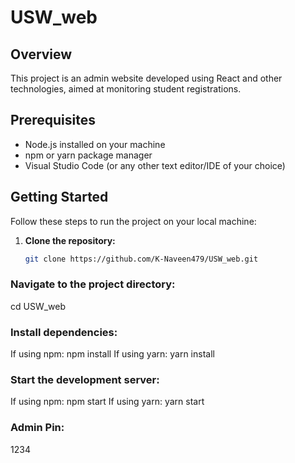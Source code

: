 # USW_web

## Overview
This project is an admin website developed using React and other technologies, aimed at monitoring student registrations.

## Prerequisites
- Node.js installed on your machine
- npm or yarn package manager
- Visual Studio Code (or any other text editor/IDE of your choice)

## Getting Started
Follow these steps to run the project on your local machine:

1. **Clone the repository:**
   ```bash
   git clone https://github.com/K-Naveen479/USW_web.git

### Navigate to the project directory:
cd USW_web

### Install dependencies:
If using npm:
      npm install
If using yarn:
      yarn install

### Start the development server:
If using npm:
      npm start
If using yarn:
      yarn start

### Admin Pin:
1234
